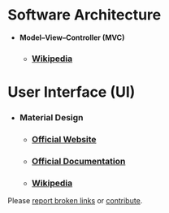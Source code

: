 # Software Architecture

  * **Model–View–Controller (MVC)**

    * ### [Wikipedia](https://en.wikipedia.org/wiki/Model%E2%80%93view%E2%80%93controller)

# User Interface (UI)

  * ### **Material Design**

    * ### [Official Website](https://material.io/)

    * ### [Official Documentation](https://material.io/guidelines/)

    * ### [Wikipedia](https://en.wikipedia.org/wiki/Material_Design)


Please [report broken links](https://github.com/o0-o/docsdoc/issues) or [contribute](https://github.com/o0-o/docsdoc).
